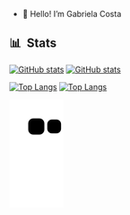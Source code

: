 - 👋 Hello! I’m Gabriela Costa
## 📊 &nbsp;Stats

[![GitHub stats](https://github-readme-stats.vercel.app/api?username=gaiascosta&include_all_commits=true&hide=prs,issues&show_icons=true&theme=tokyonight#gh-dark-mode-only)](https://github.com/gaiascosta/gaiascosta#gh-dark-mode-only)
[![GitHub stats](https://github-readme-stats.vercel.app/api?username=gaiascosta&include_all_commits=true&hide=prs,issues&show_icons=true&icon_color=8808bf&text_color=10a392&title_color=2239ab&bg_color=f2f2f7#gh-light-mode-only)](https://github.com/gaiascosta/gaiascosta#gh-light-mode-only)

[![Top Langs](https://github-readme-stats.vercel.app/api/top-langs/?username=gaiascosta&layout=compact&theme=tokyonight#gh-dark-mode-only)](https://github.com/gaiascosta/gaiascosta#gh-dark-mode-only)
[![Top Langs](https://github-readme-stats.vercel.app/api/top-langs/?username=gaiascosta&layout=compact&text_color=10a392&title_color=2239ab&bg_color=f2f2f7#gh-light-mode-only)](https://github.com/gaiascosta/gaiascosta#gh-light-mode-only)

![Snake animation](https://github.com/rafaballerini/rafaballerini/blob/output/github-contribution-grid-snake.svg)
